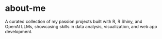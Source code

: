 # about-me
A curated collection of my passion projects built with R, R Shiny, and OpenAI LLMs, showcasing skills in data analysis, visualization, and web app development.
